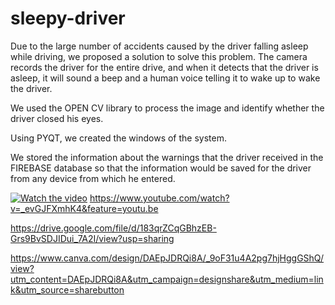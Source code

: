 # sleepy-driver
Due to the large number of accidents caused by the driver falling asleep while driving, we proposed a solution to solve this problem. The camera records the driver for the entire drive, and when it detects that the driver is asleep, it will sound a beep and a human voice telling it to wake up to wake the driver.

We used the OPEN CV library to process the image and identify whether the driver closed his eyes.

Using PYQT, we created the windows of the system.

We stored the information about the warnings that the driver received in the FIREBASE database so that the information would be saved for the driver from any device from which he entered.


[![Watch the video](https://img.youtube.com/vi/_evGJFXmhK4/maxresdefault.jpg)](https://www.youtube.com/watch?v=_evGJFXmhK4&feature=youtu.be)
https://www.youtube.com/watch?v=_evGJFXmhK4&feature=youtu.be

https://drive.google.com/file/d/183qrZCqGBhzEB-Grs9BvSDJIDui_7A2I/view?usp=sharing

https://www.canva.com/design/DAEpJDRQi8A/_9oF31u4A2pg7hjHggGShQ/view?utm_content=DAEpJDRQi8A&utm_campaign=designshare&utm_medium=link&utm_source=sharebutton
